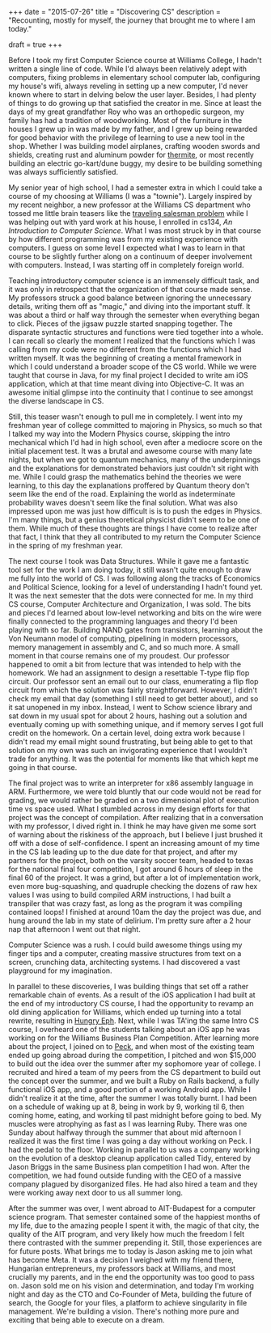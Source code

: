 +++
date = "2015-07-26"
title = "Discovering CS"
description = "Recounting, mostly for myself, the journey that brought me to where I am today."

draft = true
+++

Before I took my first Computer Science course at Williams College, I hadn't written a single line of code. While I'd always been relatively adept with computers, fixing problems in elementary school computer lab, configuring my house's wifi, always reveling in setting up a new computer, I'd never known where to start in delving below the user layer. Besides, I had plenty of things to do growing up that satisfied the creator in me. Since at least the days of my great grandfather Roy who was an orthopedic surgeon, my family has had a tradition of woodworking. Most of the furniture in the houses I grew up in was made by my father, and I grew up being rewarded for good behavior with the privilege of learning to use a new tool in the shop. Whether I was building model airplanes, crafting wooden swords and shields, creating rust and aluminum powder for [thermite](https://www.youtube.com/watch?v=lIpa1K51os4), or most recently building an electric go-kart/dune buggy, my desire to be building something was always sufficiently satisfied.

My senior year of high school, I had a semester extra in which I could take a course of my choosing at Williams (I was a "townie"). Largely inspired by my recent neighbor, a new professor at the Williams CS department who tossed me little brain teasers like the [traveling salesman problem](https://en.wikipedia.org/wiki/Travelling_salesman_problem) while I was helping out with yard work at his house, I enrolled in cs134, *An Introduction to Computer Science*. What I was most struck by in that course by how different programming was from my existing experience with computers. I guess on some level I expected what I was to learn in that course to be slightly further along on a continuum of deeper involvement with computers. Instead, I was starting off in completely foreign world.

Teaching introductory computer science is an immensely difficult task, and it was only in retrospect that the organization of that course made sense. My professors struck a good balance between ignoring the unnecessary details, writing them off as "magic," and diving into the important stuff. It was about a third or half way through the semester when everything began to click. Pieces of the jigsaw puzzle started snapping together. The disparate syntactic structures and functions were tied together into a whole. I can recall so clearly the moment I realized that the functions which I was calling from my code were no different from the functions which I had written myself. It was the beginning of creating a mental framework in which I could understand a broader scope of the CS world. While we were taught that course in Java, for my final project I decided to write am iOS application, which at that time meant diving into Objective-C. It was an awesome initial glimpse into the continuity that I continue to see amongst the diverse landscape in CS.

Still, this teaser wasn't enough to pull me in completely. I went into my freshman year of college committed to majoring in Physics, so much so that I talked my way into the Modern Physics course, skipping the intro mechanical which I'd had in high school, even after a mediocre score on the initial placement test. It was a brutal and awesome course with many late nights, but when we got to quantum mechanics, many of the underpinnings and the explanations for demonstrated behaviors just couldn't sit right with me. While I could grasp the mathematics behind the theories we were learning, to this day the explanations proffered by Quantum theory don't seem like the end of the road. Explaining the world as indeterminate probability waves doesn't seem like the final solution. What was also impressed upon me was just how difficult is is to push the edges in Physics. I'm many things, but a genius theoretical physicist didn't seem to be one of them. While much of these thoughts are things I have come to realize after that fact, I think that they all contributed to my return the Computer Science in the spring of my freshman year.

The next course I took was Data Structures. While it gave me a fantastic tool set for the work I am doing today, it still wasn't quite enough to draw me fully into the world of CS. I was following along the tracks of Economics and Political Science, looking for a level of understanding I hadn't found yet. It was the next semester that the dots were connected for me. In my third CS course, Computer Architecture and Organization, I was sold. The bits and pieces I'd learned about low-level networking and bits on the wire were finally connected to the programming languages and theory I'd been playing with so far. Building NAND gates from transistors, learning about the Von Neumann model of computing, pipelining in modern processors, memory management in assembly and C, and so much more. A small moment in that course remains one of my proudest. Our professor happened to omit a bit from lecture that was intended to help with the homework. We had an assignment to design a resettable T-type flip flop circuit. Our professor sent an email out to our class, enumerating a flip flop circuit from which the solution was fairly straightforward. However, I didn't check my email that day (something I still need to get better about), and so it sat unopened in my inbox. Instead, I went to Schow science library and sat down in my usual spot for about 2 hours, hashing out a solution and eventually coming up with something unique, and if memory serves I got full credit on the homework. On a certain level, doing extra work because I didn't read my email might sound frustrating, but being able to get to that solution on my own was such an invigorating experience that I wouldn't trade for anything. It was the potential for moments like that which kept me going in that course.

The final project was to write an interpreter for x86 assembly language in ARM. Furthermore, we were told bluntly that our code would not be read for grading, we would rather be graded on a two dimensional plot of execution time vs space used. What I stumbled across in my design efforts for that project was the concept of compilation. After realizing that in a conversation with my professor, I dived right in. I think he may have given me some sort of warning about the riskiness of the approach, but I believe I just brushed it off with a dose of self-confidence. I spent an increasing amount of my time in the CS lab leading up to the due date for that project, and after my partners for the project, both on the varsity soccer team, headed to texas for the national final four competition, I got around 6 hours of sleep in the final 60 of the project. It was a grind, but after a lot of implementation work, even more bug-squashing, and quadruple checking the dozens of raw hex values I was using to build compiled ARM instructions, I had built a transpiler that was crazy fast, as long as the program it was compiling contained loops! I finished at around 10am the day the project was due, and hung around the lab in my state of delirium. I'm pretty sure after a 2 hour nap that afternoon I went out that night.

Computer Science was a rush. I could build awesome things using my finger tips and a computer, creating massive structures from text on a screen, crunching data, architecting systems. I had discovered a vast playground for my imagination.

In parallel to these discoveries, I was building things that set off a rather remarkable chain of events. As a result of the iOS application I had built at the end of my introductory CS course, I had the opportunity to revamp an old dining application for Williams, which ended up turning into a total rewrite, resulting in [Hungry Eph](https://itunes.apple.com/us/app/hungryeph/id440288933). Next, while I was TA'ing the same Intro CS course, I overheard one of the students talking about an iOS app he was working on for the Williams Business Plan Competition. After learning more about the project, I joined on to [Peck](https://peckapp.com), and when most of the existing team ended up going abroad during the competition, I pitched and won $15,000 to build out the idea over the summer after my sophomore year of college. I recruited and hired a team of my peers from the CS department to build out the concept over the summer, and we built a Ruby on Rails backend, a fully functional iOS app, and a good portion of a working Android app. While I didn't realize it at the time, after the summer I was totally burnt. I had been on a schedule of waking up at 8, being in work by 9, working til 6, then coming home, eating, and working til past midnight before going to bed. My muscles were atrophying as fast as I was learning Ruby. There was one Sunday about halfway through the summer that about mid afternoon I realized it was the first time I was going a day without working on Peck. I had the pedal to the floor. Working in parallel to us was a company working on the evolution of a desktop cleanup application called Tidy, entered by Jason Briggs in the same Business plan competition I had won. After the competition, we had found outside funding with the CEO of a massive company plagued by disorganized files. He had also hired a team and they were working away next door to us all summer long.

After the summer was over, I went abroad to AIT-Budapest for a computer science program. That semester contained some of the happiest months of my life, due to the amazing people I spent it with, the magic of that city, the quality of the AIT program, and very likely how much the freedom I felt there contrasted with the summer prepending it. Still, those experiences are for future posts. What brings me to today is Jason asking me to join what has become Meta. It was a decision I weighed with my friend there, Hungarian entrepreneurs, my professors back at Williams, and most crucially my parents, and in the end the opportunity was too good to pass on. Jason sold me on his vision and determination, and today I'm working night and day as the CTO and Co-Founder of Meta, building the future of search, the Google for your files, a platform to achieve singularity in file management. We're building a vision. There's nothing more pure and exciting that being able to execute on a dream.
